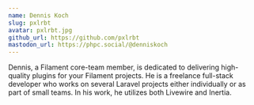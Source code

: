 ```yaml
---
name: Dennis Koch
slug: pxlrbt
avatar: pxlrbt.jpg
github_url: https://github.com/pxlrbt
mastodon_url: https://phpc.social/@denniskoch
---
```


Dennis, a Filament core-team member, is dedicated to delivering high-quality plugins for your Filament projects. He is a freelance full-stack developer who works on several Laravel projects either individually or as part of small teams. In his work, he utilizes both Livewire and Inertia.
